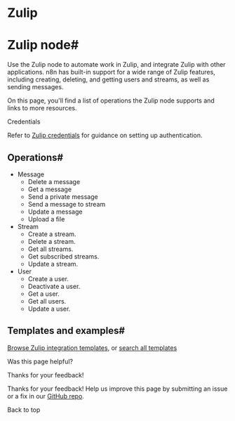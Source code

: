 # Zulip

[ ](https://github.com/n8n-io/n8n-docs/edit/main/docs/integrations/builtin/app-nodes/n8n-nodes-base.zulip.md "Edit this page")

# Zulip node#

Use the Zulip node to automate work in Zulip, and integrate Zulip with other applications. n8n has built-in support for a wide range of Zulip features, including creating, deleting, and getting users and streams, as well as sending messages. 

On this page, you'll find a list of operations the Zulip node supports and links to more resources.

Credentials

Refer to [Zulip credentials](../../credentials/zulip/) for guidance on setting up authentication. 

## Operations#

  * Message
    * Delete a message
    * Get a message
    * Send a private message
    * Send a message to stream
    * Update a message
    * Upload a file
  * Stream
    * Create a stream.
    * Delete a stream.
    * Get all streams.
    * Get subscribed streams.
    * Update a stream.
  * User
    * Create a user.
    * Deactivate a user.
    * Get a user.
    * Get all users.
    * Update a user.



## Templates and examples#

[Browse Zulip integration templates](https://n8n.io/integrations/zulip/), or [search all templates](https://n8n.io/workflows/)

Was this page helpful? 

Thanks for your feedback! 

Thanks for your feedback! Help us improve this page by submitting an issue or a fix in our [GitHub repo](https://github.com/n8n-io/n8n-docs). 

Back to top 
